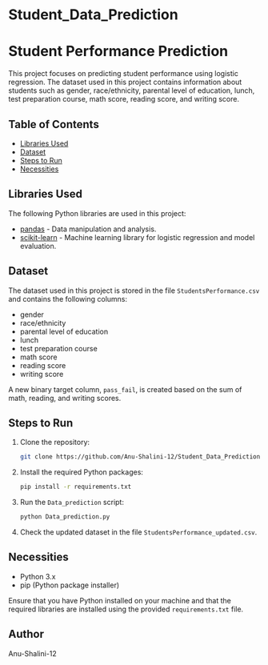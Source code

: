 # Student_Data_Prediction
# Student Performance Prediction

This project focuses on predicting student performance using logistic regression. The dataset used in this project contains information about students such as gender, race/ethnicity, parental level of education, lunch, test preparation course, math score, reading score, and writing score.

## Table of Contents

- [Libraries Used](#libraries-used)
- [Dataset](#dataset)
- [Steps to Run](#steps-to-run)
- [Necessities](#necessities)

## Libraries Used

The following Python libraries are used in this project:

- [pandas](https://pandas.pydata.org/) - Data manipulation and analysis.
- [scikit-learn](https://scikit-learn.org/) - Machine learning library for logistic regression and model evaluation.

## Dataset

The dataset used in this project is stored in the file `StudentsPerformance.csv` and contains the following columns:

- gender
- race/ethnicity
- parental level of education
- lunch
- test preparation course
- math score
- reading score
- writing score

A new binary target column, `pass_fail`, is created based on the sum of math, reading, and writing scores.

## Steps to Run

1. Clone the repository:

    ```bash
    git clone https://github.com/Anu-Shalini-12/Student_Data_Prediction
    ```

2. Install the required Python packages:

    ```bash
    pip install -r requirements.txt
    ```

3. Run the `Data_prediction` script:

    ```bash
    python Data_prediction.py
    ```

4. Check the updated dataset in the file `StudentsPerformance_updated.csv`.

## Necessities

- Python 3.x
- pip (Python package installer)

Ensure that you have Python installed on your machine and that the required libraries are installed using the provided `requirements.txt` file.

## Author

Anu-Shalini-12
